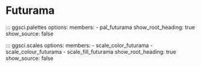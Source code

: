 # Futurama

::: ggsci.palettes
    options:
      members:
        - pal_futurama
      show_root_heading: true
      show_source: false

::: ggsci.scales
    options:
      members:
        - scale_color_futurama
        - scale_colour_futurama
        - scale_fill_futurama
      show_root_heading: true
      show_source: false

